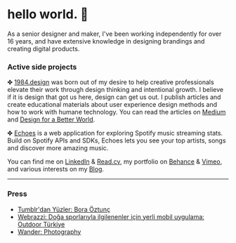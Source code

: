 # hello world. 👋

As a senior designer and maker, I've been working independently for over 16 years, and have extensive knowledge in designing brandings and creating digital products.


### Active side projects

✤ <a class="goto-social" href="https://1984.design" target="_blank">1984.design</a> was born out of my desire to help creative professionals elevate their work through design thinking and intentional growth. I believe if it is design that got us here, design can get us out. I publish articles and create educational materials about user experience design methods and how to work with humane technology. You can read the articles on <a href="https://borakaizen.medium.com/" target="_blank">Medium</a> and <a href="https://www.linkedin.com/newsletters/design-for-a-better-world-6890216771614564353/" target="_blank">Design for a Better World</a>.
			   											
✤ <a class="goto-social" href="https://echoesapp.io" target="_blank">Echoes</a> is a web application for exploring Spotify music streaming stats. Build on Spotify APIs and SDKs, Echoes lets you see your top artists, songs and discover more amazing music.
											
You can find me on <a href="https://www.linkedin.com/in/boraoztunc/" target="_blank">LinkedIn</a> & <a href="https://read.cv/bora" target="_blank">Read.cv</a>, my portfolio on <a href="https://www.behance.net/boraoztunc" target="_blank">Behance</a> & <a href="https://vimeo.com/boraoztunc" target="_blank">Vimeo</a>, and various interests on my <a href="https://blog.boraoztunc.net/" target="_blank">Blog</a>.


***

### Press
- <a class="goto-social" href="https://ekip.tumblr.com/post/170413326044/tumblrdan-y%C3%BCzler-bora-%C3%B6ztun%C3%A7-tumblrdan" target="_blank">Tumblr'dan Yüzler: Bora Öztunç</a>
- <a class="goto-social" href="https://webrazzi.com/2018/08/01/doga-sporlariyla-ilgilenenler-icin-yerli-mobil-uygulama-outdoor-turkiye/" target="_blank">Webrazzi: Doğa sporlarıyla ilgilenenler için yerli mobil uygulama: Outdoor Türkiye</a>
- <a class="goto-social" href="https://thisiswander.tumblr.com/post/138431542936/submit-to-wander" target="_blank">Wander: Photography</a>
